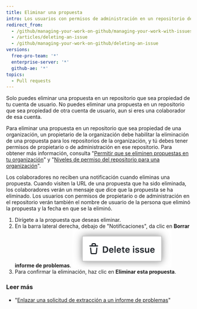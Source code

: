 ```yaml
---
title: Eliminar una propuesta
intro: Los usuarios con permisos de administración en un repositorio determinado pueden eliminar una propuesta de manera permanente de ese repositorio.
redirect_from:
  - /github/managing-your-work-on-github/managing-your-work-with-issues-and-pull-requests/deleting-an-issue
  - /articles/deleting-an-issue
  - /github/managing-your-work-on-github/deleting-an-issue
versions:
  free-pro-team: '*'
  enterprise-server: '*'
  github-ae: '*'
topics:
  - Pull requests
---
```


Solo puedes eliminar una propuesta en un repositorio que sea propiedad de tu cuenta de usuario. No puedes eliminar una propuesta en un repositorio que sea propiedad de otra cuenta de usuario, aun si eres una colaborador de esa cuenta.

Para eliminar una propuesta en un repositorio que sea propiedad de una organización, un propietario de la organización debe habilitar la eliminación de una propuesta para los repositorios de la organización, y tú debes tener permisos de propietario o de administración en ese repositorio. Para obtener más información, consulta "[Permitir que se eliminen propuestas en tu organización](/articles/allowing-people-to-delete-issues-in-your-organization)" y "[Niveles de permiso del repositorio para una organización](/articles/repository-permission-levels-for-an-organization/)".

Los colaboradores no reciben una notificación cuando eliminas una propuesta. Cuando visiten la URL de una propuesta que ha sido eliminada, los colaboradores verán un mensaje que dice que la propuesta se ha eliminado. Los usuarios con permisos de propietario o de administración en el repositorio verán también el nombre de usuario de la persona que eliminó la propuesta y la fecha en que se la eliminó.

1. Dirígete a la propuesta que deseas eliminar.
3. En la barra lateral derecha, debajo de "Notificaciones", da clic en **Borrar informe de problemas**. ![Texto de "Borrar informe de problemas" resaltado al final de la barra lateral derecha de la página del informe de problemas](/assets/images/help/issues/delete-issue.png)
4. Para confirmar la eliminación, haz clic en **Eliminar esta propuesta**.

### Leer más

- "[Enlazar una solicitud de extracción a un informe de problemas](/github/managing-your-work-on-github/linking-a-pull-request-to-an-issue)"
